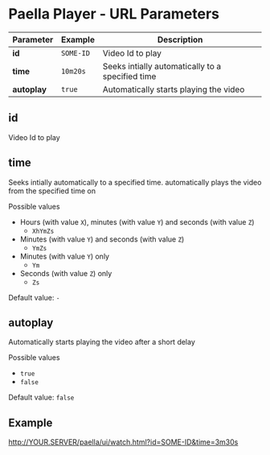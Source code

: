 Paella Player - URL Parameters
==============================

Parameter      | Example   | Description
---------------|-----------|------------
**id**         | `SOME-ID` | Video Id to play
**time**       | `10m20s`  | Seeks intially automatically to a specified time
**autoplay**   | `true`    | Automatically starts playing the video


id
----
Video Id to play

time
----
Seeks intially automatically to a specified time.
automatically plays the video from the specified time on

Possible values
* Hours (with value `X`), minutes (with value `Y`) and seconds (with value `Z`)
    * `XhYmZs`
* Minutes (with value `Y`) and seconds (with value `Z`)
    * `YmZs`
* Minutes (with value `Y`) only
    * `Ym`
* Seconds (with value `Z`) only
    * `Zs`

Default value: `-`    
        

autoplay
--------
Automatically starts playing the video after a short delay

Possible values
* `true`
* `false`

Default value: `false`


Example
-------
http://YOUR.SERVER/paella/ui/watch.html?id=SOME-ID&time=3m30s
